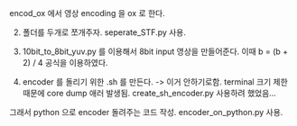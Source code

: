 encod_ox 에서 영상 encoding 을 ox 로 한다. 



2. 폴더를 두개로 쪼개주자. 
seperate_STF.py 사용.
   


3. 10bit_to_8bit_yuv.py 를 이용해서 8bit input 영상을 만들어준다. 
이때 b = (b + 2) / 4 공식을 이용하였다.
   


4. encoder 를 돌리기 위한 .sh 를 만든다. -> 이거 안하기로함.
terminal 크기 제한때문에 core dump 애러 발생됨.
create_sh_encoder.py 사용하려 했었음...
   
그래서 python 으로 encoder 돌려주는 코드 작성.
encoder_on_python.py 사용.